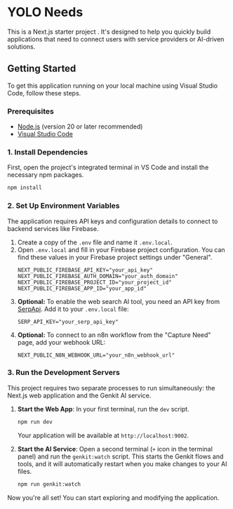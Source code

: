 # YOLO Needs 

This is a Next.js starter project . It's designed to help you quickly build applications that need to connect users with service providers or AI-driven solutions.

## Getting Started

To get this application running on your local machine using Visual Studio Code, follow these steps.

### Prerequisites

*   [Node.js](https://nodejs.org/) (version 20 or later recommended)
*   [Visual Studio Code](https://code.visualstudio.com/)

### 1. Install Dependencies

First, open the project's integrated terminal in VS Code and install the necessary npm packages.

```bash
npm install
```

### 2. Set Up Environment Variables

The application requires API keys and configuration details to connect to backend services like Firebase.

1.  Create a copy of the `.env` file and name it `.env.local`.
2.  Open `.env.local` and fill in your Firebase project configuration. You can find these values in your Firebase project settings under "General".
    ```
    NEXT_PUBLIC_FIREBASE_API_KEY="your_api_key"
    NEXT_PUBLIC_FIREBASE_AUTH_DOMAIN="your_auth_domain"
    NEXT_PUBLIC_FIREBASE_PROJECT_ID="your_project_id"
    NEXT_PUBLIC_FIREBASE_APP_ID="your_app_id"
    ```
3.  **Optional:** To enable the web search AI tool, you need an API key from [SerpApi](https://serpapi.com/). Add it to your `.env.local` file:
    ```
    SERP_API_KEY="your_serp_api_key"
    ```
4.  **Optional:** To connect to an n8n workflow from the "Capture Need" page, add your webhook URL:
    ```
    NEXT_PUBLIC_N8N_WEBHOOK_URL="your_n8n_webhook_url"
    ```

### 3. Run the Development Servers

This project requires two separate processes to run simultaneously: the Next.js web application and the Genkit AI service.

1.  **Start the Web App**: In your first terminal, run the `dev` script.
    ```bash
    npm run dev
    ```
    Your application will be available at `http://localhost:9002`.

2.  **Start the AI Service**: Open a second terminal (`+` icon in the terminal panel) and run the `genkit:watch` script. This starts the Genkit flows and tools, and it will automatically restart when you make changes to your AI files.
    ```bash
    npm run genkit:watch
    ```

Now you're all set! You can start exploring and modifying the application.
